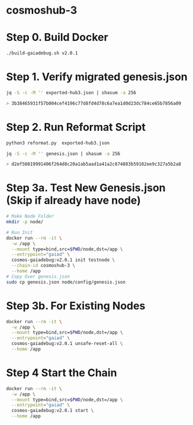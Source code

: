 # cosmoshub-3

# Step 0. Build Docker
```bash
./build-gaiadebug.sh v2.0.1
```

# Step 1. Verify migrated genesis.json
```bash
jq -S -c -M '' exported-hub3.json | shasum -a 256

> 3b38465931f57b004cef4196c77d8fd4d78c6a7ea1d0d23dc784ce65b7856a09
```

# Step 2. Run Reformat Script
```bash
python3 reformat.py  exported-hub3.json

jq -S -c -M '' genesis.json | shasum -a 256

> d2ef50819991406f264d8c20a1ab5aad1a41a2c874883b59182ee9c327a5b2a8
```

# Step 3a. Test New Genesis.json (Skip if already have node)

```bash
# Make Node Folder
mkdir -p node/

# Run Init
docker run --rm -it \
  -w /app \
  --mount type=bind,src=$PWD/node,dst=/app \
  --entrypoint="gaiad" \
  cosmos-gaiadebug:v2.0.1 init testnode \
  --chain-id cosmoshub-3 \
  --home /app
# Copy Over genesis.json
sudo cp genesis.json node/config/genesis.json

```

# Step 3b. For Existing Nodes

```bash
docker run --rm -it \
  -w /app \
  --mount type=bind,src=$PWD/node,dst=/app \
  --entrypoint="gaiad" \
  cosmos-gaiadebug:v2.0.1 unsafe-reset-all \
  --home /app

```

# Step 4 Start the Chain

```bash
docker run --rm -it \
  -w /app \
  --mount type=bind,src=$PWD/node,dst=/app \
  --entrypoint="gaiad" \
  cosmos-gaiadebug:v2.0.1 start \
  --home /app
```
